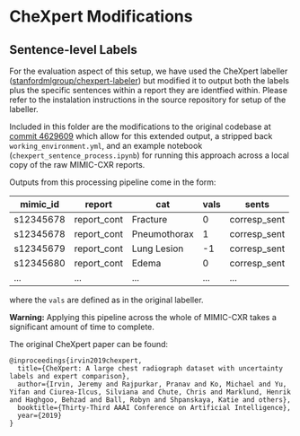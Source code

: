 # CheXpert Modifications 
## Sentence-level Labels

For the evaluation aspect of this setup, we have used the CheXpert labeller ([stanfordmlgroup/chexpert-labeler](https://github.com/stanfordmlgroup/chexpert-labeler)) but modified it to output both the labels plus the specific sentences within a report they are identfied within.  Please refer to the instalation instructions in the source repository for setup of the labeller.

Included in this folder are the modifications to the original codebase at [commit 4629609](https://github.com/stanfordmlgroup/chexpert-labeler/tree/4629609647d027b1dc9d4f340f5d3c03b4fb4e4f) which allow for this extended output, a stripped back `working_environment.yml`, and an example notebook (`chexpert_sentence_process.ipynb`) for running this approach across a local copy of the raw MIMIC-CXR reports.

Outputs from this processing pipeline come in the form:

| mimic_id  | report   | cat      | vals     | sents    | 
| --------- | -------- | -------- | -------- | -------- |
| s12345678 | report_cont | Fracture       | 0      | corresp_sent |
| s12345678 | report_cont | Pneumothorax | 1     | corresp_sent     |
| s12345679 | report_cont | Lung Lesion | -1      | corresp_sent     |
| s12345680 | report_cont | Edema | 0     | corresp_sent     |
| ... | ... | ... | ... | ... |

where the `vals` are defined as in the original labeller.

**Warning:**  Applying this pipeline across the whole of MIMIC-CXR takes a significant amount of time to complete.

The original CheXpert paper can be found:
```
@inproceedings{irvin2019chexpert,
  title={CheXpert: A large chest radiograph dataset with uncertainty labels and expert comparison},
  author={Irvin, Jeremy and Rajpurkar, Pranav and Ko, Michael and Yu, Yifan and Ciurea-Ilcus, Silviana and Chute, Chris and Marklund, Henrik and Haghgoo, Behzad and Ball, Robyn and Shpanskaya, Katie and others},
  booktitle={Thirty-Third AAAI Conference on Artificial Intelligence},
  year={2019}
}
```